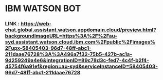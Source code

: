 # IBM WATSON BOT

### LINK : https://web-chat.global.assistant.watson.appdomain.cloud/preview.html?backgroundImageURL=https%3A%2F%2Fau-syd.assistant.watson.cloud.ibm.com%2Fpublic%2Fimages%2Fupx-58405403-96d7-48ff-abc1-211daae76728%3A%3A496a7f32-75b5-427b-ac1a-9d259249a4e6&integrationID=89c78d3c-fed7-4c4f-b2f4-45754f6a91ef&region=au-syd&serviceInstanceID=58405403-96d7-48ff-abc1-211daae76728